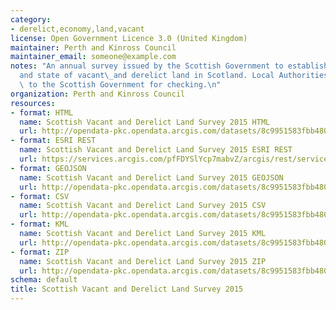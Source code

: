```yaml
---
category:
- derelict,economy,land,vacant
license: Open Government Licence 3.0 (United Kingdom)
maintainer: Perth and Kinross Council
maintainer_email: someone@example.com
notes: "An annual survey issued by the Scottish Government to establish the extent\_\
  and state of vacant\_and derelict land in Scotland. Local Authorities return data\
  \ to the Scottish Government for checking.\n"
organization: Perth and Kinross Council
resources:
- format: HTML
  name: Scottish Vacant and Derelict Land Survey 2015 HTML
  url: http://opendata-pkc.opendata.arcgis.com/datasets/8c9951583fbb48038ade7051194230d5_0
- format: ESRI REST
  name: Scottish Vacant and Derelict Land Survey 2015 ESRI REST
  url: https://services.arcgis.com/pfFDYSlYcp7mabvZ/arcgis/rest/services/Scottish_Vacant_and_Derelict_Land_Survey_2015/FeatureServer/0
- format: GEOJSON
  name: Scottish Vacant and Derelict Land Survey 2015 GEOJSON
  url: http://opendata-pkc.opendata.arcgis.com/datasets/8c9951583fbb48038ade7051194230d5_0.geojson
- format: CSV
  name: Scottish Vacant and Derelict Land Survey 2015 CSV
  url: http://opendata-pkc.opendata.arcgis.com/datasets/8c9951583fbb48038ade7051194230d5_0.csv
- format: KML
  name: Scottish Vacant and Derelict Land Survey 2015 KML
  url: http://opendata-pkc.opendata.arcgis.com/datasets/8c9951583fbb48038ade7051194230d5_0.kml
- format: ZIP
  name: Scottish Vacant and Derelict Land Survey 2015 ZIP
  url: http://opendata-pkc.opendata.arcgis.com/datasets/8c9951583fbb48038ade7051194230d5_0.zip
schema: default
title: Scottish Vacant and Derelict Land Survey 2015
---
```

